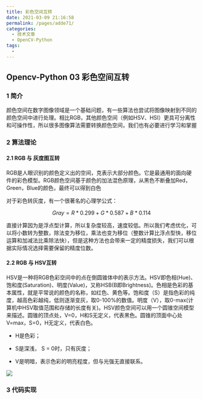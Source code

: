 ```yaml
---
title: 彩色空间互转
date: 2021-03-09 21:16:58
permalink: /pages/adde71/
categories:
  - 技术文章
  - OpenCV-Python
tags:
  - 
---
```


## Opencv-Python 03 彩色空间互转

### 1 简介

颜色空间在数字图像领域是一个基础问题，有一些算法也尝试将图像映射到不同的颜色空间中进行处理。相比RGB，其他颜色空间（例如HSV、HSI）更具可分离性和可操作性，所以很多图像算法需要转换颜色空间，我们也有必要进行学习和掌握

### 2 算法理论

#### 2.1 RGB 与 灰度图互转

RGB是人眼识别的颜色定义出的空间，克表示大部分颜色。它是最通用的面向硬件的彩色模型。RGB颜色空间基于颜色的加法混色原理，从黑色不断叠加Red，Green，Blue的颜色，最终可以得到白色

对于彩色转灰度，有一个很著名的心理学公式：

$$Gray = R*0.299 + G*0.587 + B*0.114$$

直接计算因为是浮点型计算，所以复杂度较高，速度较低。所以我们考虑优化，可以将小数转为整数，除法变为移位，乘法也变为移位（整数计算比浮点型快，移位运算和加减法比乘除法快），但是这种方法也会带来一定的精度损失，我们可以根据实际情况选择需要保留的精度位数。

#### 2.2 RGB 与 HSV互转

HSV是一种将RGB色彩空间中的点在倒圆锥体中的表示方法。HSV即色相(Hue)、饱和度(Saturation)、明度(Value)，又称HSB(B即Brightness)。色相是色彩的基本属性，就是平常说的颜色的名称，如红色、黄色等。饱和度（S）是指色彩的纯度，越高色彩越纯，低则逐渐变灰，取0-100%的数值。明度（V），取0-max(计算机中HSV取值范围和存储的长度有关)。HSV颜色空间可以用一个圆锥空间模型来描述。圆锥的顶点处，V=0，H和S无定义，代表黑色。圆锥的顶面中心处V=max，S=0，H无定义，代表白色。

- H是色彩；

- S是深浅， S = 0时，只有灰度；

- V是明暗，表示色彩的明亮程度，但与光强无直接联系。

![](https://muyun-blog-pic.oss-cn-shanghai.aliyuncs.com/picgo/20200425221321.png#vwid=257&vhei=361)

### 3 代码实现